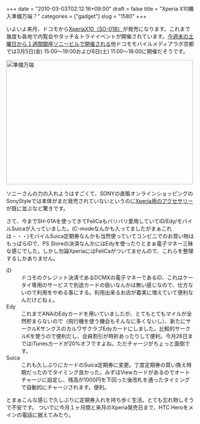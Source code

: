+++
date = "2010-03-03T02:12:16+09:00"
draft = false
title = "Xperia X10購入準備万端？"
categories = ["gadget"]
slug = "1580"
+++

いよいよ来月、ドコモから<a href="http://www.nttdocomo.co.jp/product/foma/smart_phone/so01b/index.html" target="_blank">XperiaX10（SO-01B）</a>が発売になります。これまで幾度も各地で内覧会やタッチ＆トライイベントが開催されています。<a href="http://www.sonyericsson.co.jp/product/docomo/so-01b/event/" target="_blank">今週末の土曜日から１週間銀座ソニービルで開催される</a>他ドコモモバイルメディアラボ京都では3月5日(金) 15:00～19:00および6日(土) 11:00～18:00に開催だそうです。
<p>
<a title="準備万端 by けるる, on Flickr" href="https://www.flickr.com/photos/keruru/4400953339/"><img src="https://farm5.static.flickr.com/4003/4400953339_b1d844a66e.jpg" alt="準備万端" width="500" height="333" /></a></p>

ソニーさんの力の入れようはすごくて、SONYの直販オンラインショッピングのSonyStyleでは本体がまだ発売されていないというのに<a href="http://www1.jp.sonystyle.com/Qnavi/Main/phone_acc_000001/" target="_blank">Xperia用のアクセサリー</a>が既に並ぶなど驚きです。

さて、今までSH-01Aを使ってきてFeliCaもバリバリ愛用していてiD/Edy/モバイルSuicaが入っていました。(C-modeなんかも入ってましたがまぁこれは・・・)モバイルSuica定期券なんかも当然使っていてコンビニでのお買い物はもっぱらiDで、PS Storeの決済なんかにはEdyを使ったりとまぁ電子マネー三昧な感じでした。しかし勿論XperiaにはFeliCaがついてませんので、これらを整理するしかありません。

<dl> <dt>iD</dt> <dd>ドコモのクレジット決済であるDCMXの電子マネーであるiD、これはケータイ専用のサービスで別途カードの扱いなんかは無い感じなので、仕方ないので利用をやめる事にする。利用出来るお店が着実に増えていて便利なんだけどねぇ。 </dd> <dt>Edy</dt> <dd>これまでANAのEdyカードを用いていましたが、とてもとてもマイルが全然貯まらないので（飛行機を使う機会もそんなに多くないし）、新たにサークルKサンクスのカルワザクラブEdyカードにしました。比較的サークルKを使うので便利だし、会員割引が時折あったりして便利。今月26日まではiTunesカードが20%オフですよね。ただチャージがちょっと面倒です。</dd> <dt>Suica</dt> <dd>これも久しぶりにカードのSuica定期券に変更。丁度定期券の買い換え時期だったのでタイミング良かった。みずほViewカードがあるのでオートチャージに設定し、残高が1000円を下回った後改札を通ったタイミングで自動的にチャージされます。便利。</dd> </dl>とまぁこんな感じで久しぶりに定期券入れを持ち歩く生活。とても忘れ物しそうで不安です。
ついでに今月１ヶ月間と来月のXperia発売日まで、HTC Heroをメインの電話に据えてみたり。
